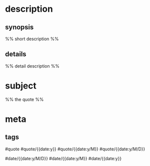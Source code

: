 # description
## synopsis 
%% short description %%
## details
%% detail description %%
# subject
%% the quote %%
# meta 
## tags 
#quote  #quote/{{date:y}} #quote/{{date:y/M}} #quote/{{date:y/M/D}} 

#date/{{date:y/M/D}} #date/{{date:y/M}} #date/{{date:y}}
